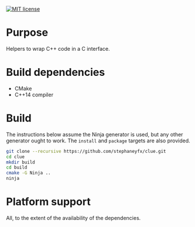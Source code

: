 [![MIT license](https://img.shields.io/badge/license-MIT-blue.svg)](https://opensource.org/licenses/MIT)

# Purpose

Helpers to wrap C++ code in a C interface.

# Build dependencies

- CMake
- C++14 compiler

# Build

The instructions below assume the Ninja generator is used, but any other generator ought to work. The `install` and `package` targets are also provided.

```sh
git clone --recursive https://github.com/stephaneyfx/clue.git
cd clue
mkdir build
cd build
cmake -G Ninja ..
ninja
```

# Platform support

All, to the extent of the availability of the dependencies.

